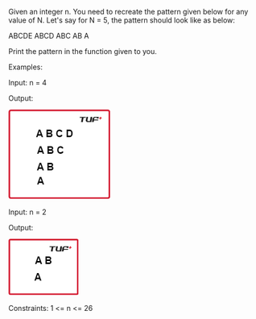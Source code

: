 Given an integer n. You need to recreate the pattern given below for any value of N. Let's say for N = 5, the pattern should look like as below:

ABCDE
ABCD
ABC
AB
A

Print the pattern in the function given to you.

Examples:

Input: n = 4

Output:

![Output](image.png)

Input: n = 2

Output:

![Output](image-1.png)

Constraints:
1 <= n <= 26